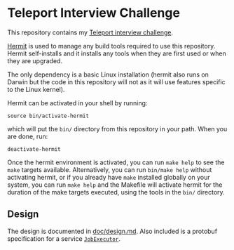 # Teleport Interview Challenge

This repository contains my [Teleport interview challenge](doc/challenge.md).

[Hermit] is used to manage any build tools required to use this repository.
Hermit self-installs and it installs any tools when they are first used or when
they are upgraded.

The only dependency is a basic Linux installation (hermit also runs on Darwin
but the code in this repository will not as it will use features specific to the
Linux kernel).

Hermit can be activated in your shell by running:

    source bin/activate-hermit

which will put the `bin/` directory from this repository in your path. When you
are done, run:

    deactivate-hermit

Once the hermit environment is activated, you can run `make help` to see the
`make` targets available. Alternatively, you can run `bin/make help` without
activating hermit, or if you already have `make` installed globally on your
system, you can run `make help` and the Makefile will activate hermit for the
duration of the make targets executed, using the tools in the `bin/` directory.

[Hermit]: https://github.com/cashapp/hermit

## Design

The design is documented in [doc/design.md](doc/design.md). Also included is a
protobuf specification for a service [`JobExecutor`](proto/jobexec.proto).
